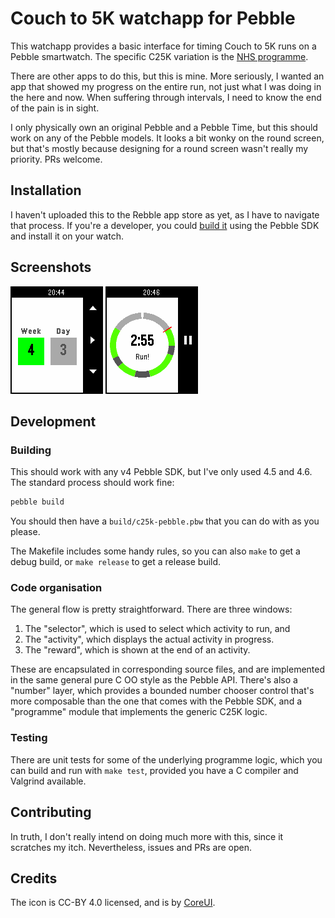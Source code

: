 # Couch to 5K watchapp for Pebble

This watchapp provides a basic interface for timing Couch to 5K runs on a Pebble
smartwatch. The specific C25K variation is the
[NHS programme](https://www.nhs.uk/live-well/exercise/couch-to-5k-week-by-week/).

There are other apps to do this, but this is mine. More seriously, I wanted an
app that showed my progress on the entire run, not just what I was doing in the
here and now. When suffering through intervals, I need to know the end of the
pain is in sight.

I only physically own an original Pebble and a Pebble Time, but this should work
on any of the Pebble models. It looks a bit wonky on the round screen, but
that's mostly because designing for a round screen wasn't really my priority.
PRs welcome.

## Installation

I haven't uploaded this to the Rebble app store as yet, as I have to navigate
that process. If you're a developer, you could [build it](#building) using the
Pebble SDK and install it on your watch.

## Screenshots

![Selecting a programme](screenshots/selector.png) ![Running!](screenshots/activity.png)

## Development

### Building

This should work with any v4 Pebble SDK, but I've only used 4.5 and 4.6. The
standard process should work fine:

```sh
pebble build
```

You should then have a `build/c25k-pebble.pbw` that you can do with as you
please.

The Makefile includes some handy rules, so you can also `make` to get a debug
build, or `make release` to get a release build.

### Code organisation

The general flow is pretty straightforward. There are three windows:

1. The "selector", which is used to select which activity to run, and
2. The "activity", which displays the actual activity in progress.
3. The "reward", which is shown at the end of an activity.

These are encapsulated in corresponding source files, and are implemented in the
same general pure C OO style as the Pebble API. There's also a "number" layer,
which provides a bounded number chooser control that's more composable than the
one that comes with the Pebble SDK, and a "programme" module that implements the
generic C25K logic.

### Testing

There are unit tests for some of the underlying programme logic, which you can
build and run with `make test`, provided you have a C compiler and Valgrind
available.

## Contributing

In truth, I don't really intend on doing much more with this, since it scratches
my itch. Nevertheless, issues and PRs are open.

## Credits

The icon is CC-BY 4.0 licensed, and is by
[CoreUI](https://commons.wikimedia.org/w/index.php?curid=85712863).
